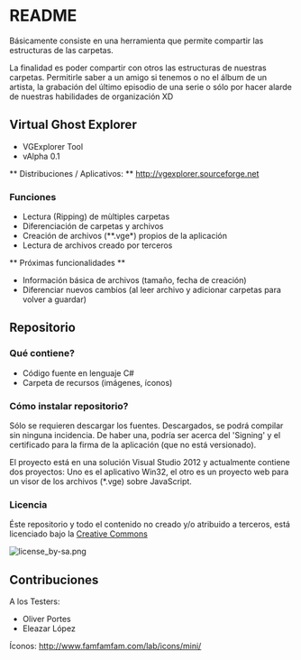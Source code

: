 # README #

Básicamente consiste en una herramienta que permite compartir las estructuras de las carpetas.

La finalidad es poder compartir con otros las estructuras de nuestras carpetas. Permitirle saber a un amigo si tenemos o no el álbum de un artista, la grabación del último episodio de una serie o sólo por hacer alarde de nuestras habilidades de organización XD


## Virtual Ghost Explorer ##

* VGExplorer Tool
* vAlpha 0.1

** Distribuciones / Aplicativos: ** http://vgexplorer.sourceforge.net

### Funciones ###

* Lectura (Ripping) de mùltiples carpetas
* Diferenciación de carpetas y archivos
* Creación de archivos (**.vge*) propios de la aplicación
* Lectura de archivos creado por terceros

** Próximas funcionalidades **

* Información básica de archivos (tamaño, fecha de creación)
* Diferenciar nuevos cambios (al leer archivo y adicionar carpetas para volver a guardar)



## Repositorio ##


### Qué contiene? ###

* Código fuente en lenguaje C#
* Carpeta de recursos (imágenes, íconos)


### Cómo instalar repositorio? ###

Sólo se requieren descargar los fuentes.
Descargados, se podrá compilar sin ninguna incidencia.
De haber una, podría ser acerca del 'Signing' y el certificado para la firma de la aplicación (que no está versionado).

El proyecto está en una solución Visual Studio 2012 y actualmente contiene dos proyectos: Uno es el aplicativo Win32, el otro es un proyecto web para un visor de los archivos (*.vge) sobre JavaScript.


### Licencia ###

Éste repositorio y todo el contenido no creado y/o atribuido a terceros, está licenciado bajo la [Creative Commons](https://creativecommons.org/licenses/by-sa/4.0/)

![license_by-sa.png](https://bitbucket.org/repo/dgG8oL/images/2860542338-license_by-sa.png)




## Contribuciones ##

A los Testers:

* Oliver Portes
* Eleazar López

Íconos:
http://www.famfamfam.com/lab/icons/mini/

